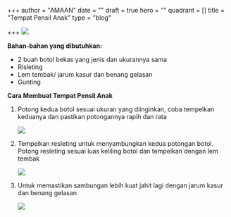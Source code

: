+++
author = "AMAAN"
date = ""
draft = true
hero = ""
quadrant = []
title = "Tempat Pensil Anak"
type = "blog"

+++
![](/images/1.jpg)

**Bahan-bahan yang dibutuhkan:**

* 2 buah botol bekas yang jenis dan ukurannya sama
* Risleting
* Lem tembak/ jarum kasur dan benang gelasan
* Gunting

**Cara Membuat Tempat Pensil Anak**

1. Potong kedua botol sesuai ukuran yang diinginkan, coba tempelkan keduanya dan pastikan potongannya rapih dan rata

     
   ![](/images/2.jpg)
2. Tempelkan resleting untuk menyambungkan kedua potongan botol. Potong resleting sesuai luas keliling botol dan tempelkan dengan lem tembak

   ![](/images/5.jpg)
3. Untuk memastikan sambungan lebih kuat jahit lagi dengan jarum kasur dan benang gelasan

   ![](/images/6.jpg)